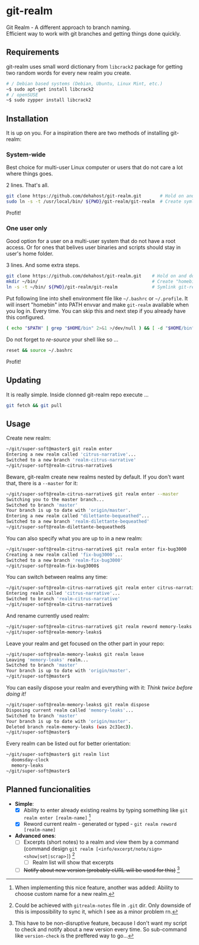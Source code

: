 # git-realm

Git Realm - A different approach to branch naming.\
Efficient way to work with git branches and getting things done quickly.

## Requirements

git-realm uses small word dictionary from `libcrack2` package for getting two random words for every new realm you create.

```bash
# / Debian based systems (Debian, Ubuntu, Linux Mint, etc.)
~$ sudo apt-get install libcrack2
# / openSUSE
~$ sudo zypper install libcrack2
```

## Installation

It is up on you. For a inspiration there are two methods of installing git-realm:

### System-wide

Best choice for multi-user Linux computer or users that do not care a lot where things goes.

2 lines. That's all.

```bash
git clone https://github.com/dehahost/git-realm.git       # Hold on and do not cd into the repo!
sudo ln -s -t /usr/local/bin/ ${PWD}/git-realm/git-realm  # Create symlink in /usr/local/bin/
```

Profit!

### One user only

Good option for a user on a multi-user system that do not have a root access. Or for ones that belives user binaries and scripts should stay in user's home folder.

3 lines. And some extra steps.

```bash
git clone https://github.com/dehahost/git-realm.git    # Hold on and do not cd into the repo!
mkdir ~/bin/                                           # Create "homebin"
ln -s -t ~/bin/ ${PWD}/git-realm/git-realm             # Symlink git-realm in
```

Put following line into shell environment file like `~/.bashrc` or `~/.profile`. It will insert "homebin" into PATH envvar and make `git-realm` available when you log in. Every time.
You can skip this and next step if you already have this configured.

```bash
( echo "$PATH" | grep "$HOME/bin" 2>&1 >/dev/null ) && [ -d "$HOME/bin" ] && export PATH="$PATH:$HOME/bin"
```

Do not forget to *re-source* your shell like so ...

```bash
reset && source ~/.bashrc
```

Profit!

## Updating

It is really simple. Inside clonned git-realm repo execute ...

```bash
git fetch && git pull
```

## Usage

Create new realm:

```bash
~/git/super-soft@master$ git realm enter
Entering a new realm called 'citrus-narrative'...
Switched to a new branch 'realm-citrus-narrative'
~/git/super-soft@realm-citrus-narrative$
```

Beware, git-realm create new realms nested by default. If you don't want that, there is a `--master` for it:

```bash
~/git/super-soft@realm-citrus-narrative$ git realm enter --master
Switching you to the master branch...
Switched to branch 'master'
Your branch is up to date with 'origin/master'.
Entering a new realm called "dilettante-bequeathed"...
Switched to a new branch 'realm-dilettante-bequeathed'
~/git/super-soft@realm-dilettante-bequeathed$
```

You can also specify what you are up to in a new realm:

```bash
~/git/super-soft@realm-citrus-narrative$ git realm enter fix-bug3000
Creating a new realm called 'fix-bug3000'...
Switched to a new branch 'realm-fix-bug3000'
~/git/super-soft@realm-fix-bug3000$
```

You can switch between realms any time:

```bash
~/git/super-soft@realm-citrus-narrative$ git realm enter citrus-narrative
Entering realm called 'citrus-narrative'...
Switched to branch 'realm-citrus-narrative'
~/git/super-soft@realm-citrus-narrative$
```

And rename currently used realm:

```bash
~/git/super-soft@realm-citrus-narrative$ git realm reword memory-leaks
~/git/super-soft@realm-memory-leaks$
```

Leave your realm and get focused on the other part in your repo:

```bash
~/git/super-soft@realm-memory-leaks$ git realm leave
Leaving 'memory-leaks' realm...
Switched to branch 'master'
Your branch is up to date with 'origin/master'.
~/git/super-soft@master$
```

You can easily dispose your realm and everything with it:
*Think twice before doing it!*

```bash
~/git/super-soft@realm-memory-leaks$ git realm dispose
Disposing current realm called 'memory-leaks'...
Switched to branch 'master'
Your branch is up to date with 'origin/master'.
Deleted branch realm-memory-leaks (was 2c31ec3).
~/git/super-soft@master$
```

Every realm can be listed out for better orientation:

```bash
~/git/super-soft@master$ git realm list
  doomsday-clock
  memory-leaks
~/git/super-soft@master$
```

## Planned funcionalities

- __Simple__:
  - [x] Ability to enter already existing realms by typing something like `git realm enter [realm-name]` [^1]
  - [x] Reword current realm - generated or typed - `git realm reword [realm-name]`
- __Advanced ones__:
  - [ ] Excerpts (short notes) to a realm and view them by a command (command design `git realm [<info/excerpt/note/sign> <show|set|scrap>]`) [^2]
    - [ ] Realm list will show that excerpts
  - [ ] ~~Notify about new version (probably cURL will be used for this)~~ [^3]

[^1]: When implementing this nice feature, another was added: Ability to choose custom name for a new realm.
[^2]: Could be achieved with `gitrealm-notes` file in `.git` dir. Only downside of this is impossibility to sync it, which I see as a minor problem rn.
[^3]: This have to be non-disruptive feature, because I don't want my script to check and notify about a new version every time. So sub-command like `version-check` is the preffered way to go...
